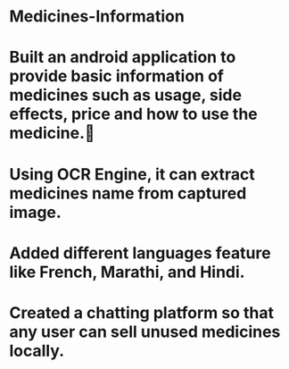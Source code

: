 # Medicines-Information
# Built an android application to provide basic information of medicines such as usage, side effects, price and how to use the medicine.
# Using OCR Engine, it can extract medicines name from captured image.
# Added different languages feature like French, Marathi, and Hindi.
# Created a chatting platform so that any user can sell unused medicines locally.
